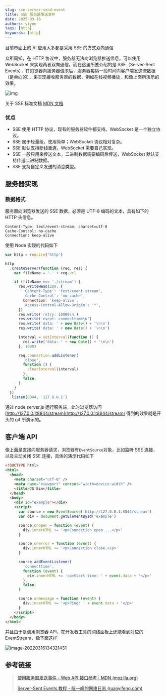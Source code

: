 ```yaml
---
slug: sse-server-send-event
title: SSE 服务器发送事件
date: 2025-03-16
authors: yiyue
tags: [http]
keywords: [http]
---
```


<!-- truncate -->
目前市面上的 AI 应用大多都是采用 SSE 的方式双向通信

众所周知，在 HTTP 协议中，服务器无法向浏览器推送信息，可以使用 WebSocket 来实现两者双向通信。而在这里所要介绍的是 SSE（Server-Sent Events），在浏览器向服务器请求后，服务器每隔一段时间向客户端发送流数据（是单向的），来实现接收服务器的数据，例如在线视频播放，和像上面所演示的效果。

![img](https://www.ruanyifeng.com/blogimg/asset/2017/bg2017052702.jpg)

关于 SSE 标准文档 [MDN 文档](https://developer.mozilla.org/en-US/docs/Web/API/Server-sent_events/Using_server-sent_events)

### 优点

- SSE 使用 HTTP 协议，现有的服务器软件都支持。WebSocket 是一个独立协议。
- SSE 属于轻量级，使用简单；WebSocket 协议相对复杂。
- SSE 默认支持断线重连，WebSocket 需要自己实现。
- SSE 一般只用来传送文本，二进制数据需要编码后传送，WebSocket 默认支持传送二进制数据。
- SSE 支持自定义发送的消息类型。

## 服务器实现

### 数据格式

服务器向浏览器发送的 SSE 数据，必须是 UTF-8 编码的文本，具有如下的 HTTP 头信息。

```http
Content-Type: text/event-stream; charset=utf-8
Cache-Control: no-cache
Connection: keep-alive
```

使用 Node 实现的代码如下

```javascript
var http = require('http')

http
  .createServer(function (req, res) {
    var fileName = '.' + req.url

    if (fileName === './stream') {
      res.writeHead(200, {
        'Content-Type': 'text/event-stream',
        'Cache-Control': 'no-cache',
        Connection: 'keep-alive',
        'Access-Control-Allow-Origin': '*',
      })
      res.write('retry: 10000\n')
      res.write('event: connecttime\n')
      res.write('data: ' + new Date() + '\n\n')
      res.write('data: ' + new Date() + '\n\n')

      interval = setInterval(function () {
        res.write('data: ' + new Date() + '\n\n')
      }, 1000)

      req.connection.addListener(
        'close',
        function () {
          clearInterval(interval)
        },
        false,
      )
    }
  })
  .listen(8844, '127.0.0.1')
```

通过 node server.js 运行服务端，此时浏览器访问 [http://127.0.0.1:8844/stream](http://127.0.0.1:8844/stream) 得到的效果就是开头的 gif 所演示的。

## 客户端 API

像上面是直接向服务器请求，浏览器有`EventSource`对象，比如监听 SSE 连接，以及主动关闭 SSE 连接，具体的演示代码如下

```html
<!DOCTYPE html>
<html>
  <head>
    <meta charset="utf-8" />
    <meta name="viewport" content="width=device-width" />
    <title>JS Bin</title>
  </head>
  <body>
    <div id="example"></div>
    <script>
      var source = new EventSource('http://127.0.0.1:8844/stream')
      var div = document.getElementById('example')

      source.onopen = function (event) {
        div.innerHTML += '<p>Connection open ...</p>'
      }

      source.onerror = function (event) {
        div.innerHTML += '<p>Connection close.</p>'
      }

      source.addEventListener(
        'connecttime',
        function (event) {
          div.innerHTML += '<p>Start time: ' + event.data + '</p>'
        },
        false,
      )

      source.onmessage = function (event) {
        div.innerHTML += '<p>Ping: ' + event.data + '</p>'
      }
    </script>
  </body>
</html>
```

并且由于是调用浏览器 API，在开发者工具的网络面板上还能看到对应的 EventStream，像下面这样

![image-20220316134321431](https://img.kuizuo.me/20220316134321431.png)

## 参考链接

> [使用服务器发送事件 - Web API 接口参考 | MDN (mozilla.org)](https://developer.mozilla.org/zh-CN/docs/Web/API/Server-sent_events/Using_server-sent_events)
>
> [Server-Sent Events 教程 - 阮一峰的网络日志 (ruanyifeng.com)](https://www.ruanyifeng.com/blog/2017/05/server-sent_events.html)
